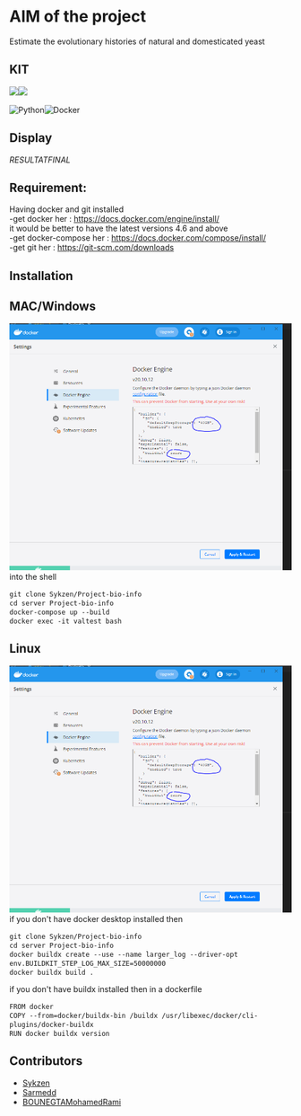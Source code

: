 # AIM of the project
Estimate the evolutionary histories of natural and domesticated yeast

## KIT 
<img src="https://img.icons8.com/color/48/000000/python.png"/><img src="https://img.icons8.com/color/48/000000/docker.png"/>

![Python](https://img.shields.io/badge/-Python-yellow)![Docker](https://img.shields.io/badge/-Docker-blue)

## Display
 $RESULTAT FINAL$

## Requirement:

Having docker and git installed </br>
-get docker her : https://docs.docker.com/engine/install/ </br> it would be better to have the latest versions 4.6 and above </br>
-get docker-compose her : https://docs.docker.com/compose/install/ </br>
-get git her :    https://git-scm.com/downloads </br>

## Installation

## MAC/Windows
![Alt text](settings.png)
into the shell
```
git clone Sykzen/Project-bio-info 
cd server Project-bio-info
docker-compose up --build
docker exec -it valtest bash
```
## Linux 
![Alt text](settings.png)
if you don't have docker desktop installed then
```
git clone Sykzen/Project-bio-info 
cd server Project-bio-info
docker buildx create --use --name larger_log --driver-opt env.BUILDKIT_STEP_LOG_MAX_SIZE=50000000 
docker buildx build .
```
if you don't have buildx installed then in a dockerfile
```
FROM docker
COPY --from=docker/buildx-bin /buildx /usr/libexec/docker/cli-plugins/docker-buildx
RUN docker buildx version
```

## Contributors

- [Sykzen](https://github.com/Sykzen) 
- [Sarmedd](https://github.com/Sarmedd)
- [BOUNEGTAMohamedRami](https://github.com/BOUNEGTAMohamedRami)





